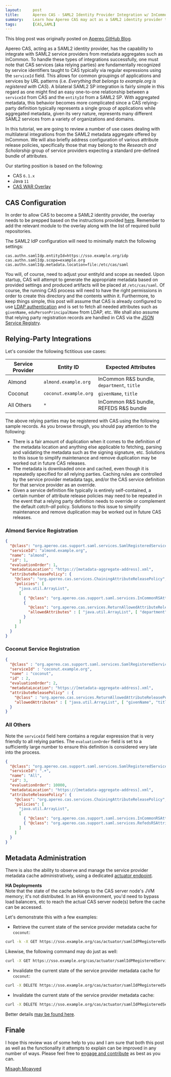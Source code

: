 ```yaml
---
layout:     post
title:      Apereo CAS - SAML2 Identity Provider Integration w/ InCommon
summary:    Learn how Apereo CAS may act as a SAML2 identity provider to integrate with service providers from metadata aggregates such as InCommon with various attribute release policies for research and scholarship, etc.
tags:       [CAS,SAML]
---
```


<div class="alert alert-success"><i class="far fa-lightbulb"></i> This blog post was originally posted on <a href="https://github.com/apereo/apereo.github.io">Apereo GitHub Blog</a>.</div>

Apereo CAS, acting as a SAML2 identity provider, has the capability to integrate with SAML2 service providers from metadata aggregates such as InCommon. To handle these types of integrations successfully, one must note that CAS services (aka relying parties) are fundamentally recognized by service identifiers taught to CAS typically via regular expressions using the `serviceId` field. This allows for common groupings of applications and services by URL patterns (i.e. *Everything that belongs to example.org is registered with CAS*). A bilateral SAML2 SP integration is fairly simple in this regard as one might find an easy one-to-one relationship between a `serviceId` from CAS and the `entityId` from a SAML2 SP. With aggregated metadata, this behavior becomes more complicated since a CAS relying-party definition typically represents a single group of applications while aggregated metadata, given its very nature, represents many different SAML2 services from a variety of organizations and domains.

<script async src="https://pagead2.googlesyndication.com/pagead/js/adsbygoogle.js"></script>
<ins class="adsbygoogle"
     style="display:block; text-align:center;"
     data-ad-layout="in-article"
     data-ad-format="fluid"
     data-ad-client="ca-pub-8081398210264173"
     data-ad-slot="3789603713"></ins>
<script>
     (adsbygoogle = window.adsbygoogle || []).push({});
</script>

In this tutorial, we are going to review a number of use cases dealing with multilateral integrations from the SAML2 metadata aggregate offered by InCommon. We will also briefly address configuration of various attribute release policies, specifically those that may belong to the *Research and Scholarship* group of service providers expecting a standard pre-defined bundle of attributes.

Our starting position is based on the following:

- CAS `6.1.x`
- Java `11`
- [CAS WAR Overlay](https://github.com/apereo/cas-overlay-template)

## CAS Configuration

In order to allow CAS to become a SAML2 identity provider, the overlay needs to be prepped based on the instructions provided [here](https://apereo.github.io/cas/development/installation/Configuring-SAML2-Authentication.html). Remember to add the relevant module to the overlay along with the list of required build repositories.

The SAML2 IdP configuration will need to minimally match the following settings:

```properties
cas.authn.samlIdp.entityId=https://sso.example.org/idp
cas.authn.samlIdp.scope=example.org
cas.authn.samlIdp.metadata.location=file:/etc/cas/saml
```

You will, of course, need to adjust your entityId and scope as needed. Upon startup, CAS will attempt to generate the appropriate metadata based on provided settings and produced artifacts will be placed at `/etc/cas/saml`. Of course, the running CAS process will need to have the right permissions in order to create this directory and the contents within it. Furthermore, to keep things simple, this post will assume that CAS is already configured to use [LDAP authentication](https://apereo.github.io/cas/development/installation/LDAP-Authentication.html) and is set to fetch all needed attributes such as `givenName`, `eduPersonPrincipalName` from LDAP, etc. We shall also assume that relying party registration records are handled in CAS via the [JSON Service Registry](https://apereo.github.io/cas/development/services/JSON-Service-Management.html).

## Relying-Party Integrations

Let's consider the following fictitious use cases:

| Service Provider  | Entity ID             | Expected Attributes
| ----------------- | --------------------- | ------------------------------------------
| Almond            | `almond.example.org`  | InCommon R&S bundle, `department`, `title`
| Coconut           | `coconut.example.org` | `givenName`, `title`
| All Others        | `*`                   | InCommon R&S bundle, REFEDS R&S bundle

The above relying parties may be registered with CAS using the following sample records. As you browse through, you should pay attention to the following:

- There is a fair amount of duplication when it comes to the definition of the metadata location and anything else applicable to fetching, parsing and validating the metadata such as the signing signature, etc. Solutions to this issue to simplify maintenance and remove duplication may be worked out in future CAS releases.
- The metadata is downloaded once and cached, even though it is repeatedly specified for all relying parties. Caching rules are controlled by the service provider metadata tags, and/or the CAS service definition for that service provider as an override.
- Given a service definition file typically is entirely self-contained, a certain number of attribute release policies may need to be repeated in the event that a relying party definition needs to override or complement the default *catch-all* policy. Solutions to this issue to simplify maintenance and remove duplication may be worked out in future CAS releases.

### Almond Service Registration

```json
{
  "@class": "org.apereo.cas.support.saml.services.SamlRegisteredService",
  "serviceId": "almond.example.org",
  "name": "almond",
  "id": 1,
  "evaluationOrder": 1,
  "metadataLocation": "https://[metadata-aggregate-address].xml",
  "attributeReleasePolicy": {
    "@class": "org.apereo.cas.services.ChainingAttributeReleasePolicy",
    "policies": [
      "java.util.ArrayList",
      [
        { "@class": "org.apereo.cas.support.saml.services.InCommonRSAttributeReleasePolicy" },
        {
          "@class": "org.apereo.cas.services.ReturnAllowedAttributeReleasePolicy",
          "allowedAttributes" : [ "java.util.ArrayList", [ "department", "title" ] ]
        }
      ]
    ]
  }
}
```

### Coconut Service Registration

```json
{
  "@class" : "org.apereo.cas.support.saml.services.SamlRegisteredService",
  "serviceId" : "coconut.example.org",
  "name" : "coconut",
  "id" : 2,
  "evaluationOrder": 2,
  "metadataLocation": "https://[metadata-aggregate-address].xml",
  "attributeReleasePolicy" : {
    "@class" : "org.apereo.cas.services.ReturnAllowedAttributeReleasePolicy",
    "allowedAttributes" : [ "java.util.ArrayList", [ "givenName", "title" ] ]
  }
}
```

### All Others

Note the `serviceId` field here contains a regular expression that is very friendly to all relying parties. The `evaluationOrder` field is set to a sufficiently large number to ensure this definition is considered very late into the process.

```json
{
  "@class": "org.apereo.cas.support.saml.services.SamlRegisteredService",
  "serviceId": ".+",
  "name": "All",
  "id": 3,
  "evaluationOrder": 10000,
  "metadataLocation": "https://[metadata-aggregate-address].xml",
  "attributeReleasePolicy": {
    "@class": "org.apereo.cas.services.ChainingAttributeReleasePolicy",
    "policies": [
      "java.util.ArrayList",
      [
        { "@class": "org.apereo.cas.support.saml.services.InCommonRSAttributeReleasePolicy" },
        { "@class": "org.apereo.cas.support.saml.services.RefedsRSAttributeReleasePolicy" }
      ]
    ]
  }
}
```

## Metadata Administration

There is also the ability to observe and manage the service provider metadata cache administratively, using a dedicated [actuator endpoint](https://fawnoos.com/2018/11/06/cas6-admin-endpoints-security/). 

<div class="alert alert-success">
  <strong>HA Deployments</strong><br/>Note that the state of the cache belongs to the CAS server node's JVM memory; it's not distributed. In an HA environment, you'd need to bypass load balancers, etc to reach the actual CAS server node(s) before the cache can be accessed.
</div>

Let's demonstrate this with a few examples:

<script async src="https://pagead2.googlesyndication.com/pagead/js/adsbygoogle.js"></script>
<ins class="adsbygoogle"
     style="display:block; text-align:center;"
     data-ad-layout="in-article"
     data-ad-format="fluid"
     data-ad-client="ca-pub-8081398210264173"
     data-ad-slot="3789603713"></ins>
<script>
     (adsbygoogle = window.adsbygoogle || []).push({});
</script>

- Retrieve the current state of the service provider metadata cache for `coconut`:

```bash
curl -k -X GET https://sso.example.org/cas/actuator/samlIdPRegisteredServiceMetadataCache?serviceId=All'&'entityId=coconut.example.org
```

Likewise, the following command may do just as well:

```bash
curl -X GET https://sso.example.org/cas/actuator/samlIdPRegisteredServiceMetadataCache?serviceId=coconut
```

- Invalidate the current state of the service provider metadata cache for `coconut`:

```bash
curl -X DELETE https://sso.example.org/cas/actuator/samlIdPRegisteredServiceMetadataCache?serviceId=coconut
```

- Invalidate the current state of the service provider metadata cache:

```bash
curl -X DELETE https://sso.example.org/cas/actuator/samlIdPRegisteredServiceMetadataCache
```

Better details [may be found here](https://apereo.github.io/cas/development/installation/Configuring-SAML2-DynamicMetadata.html#administrative-endpoints).

## Finale

I hope this review was of some help to you and I am sure that both this post as well as the functionality it attempts to explain can be improved in any number of ways. Please feel free to [engage and contribute](https://apereo.github.io/cas/developer/Contributor-Guidelines.html) as best as you can.

[Misagh Moayyed](https://fawnoos.com)
